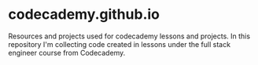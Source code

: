 # codecademy.github.io
Resources and projects used for codecademy lessons and projects.
In this repository I'm collecting code created in lessons under the full stack engineer course from Codecademy.
